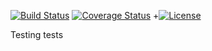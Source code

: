 [![Build Status](https://travis-ci.org/aggimemnon/testGitHub.svg?branch=master)](https://travis-ci.org/aggimemnon/testGitHub)
[![Coverage Status](https://coveralls.io/repos/github/aggimemnon/testGitHub/badge.svg?branch=master)](https://coveralls.io/github/aggimemnon/testGitHub?branch=master)
 +[![License](https://img.shields.io/badge/license-%20BSD--3-blue.svg)](../master/LICENSE)
  
  
  Testing tests
